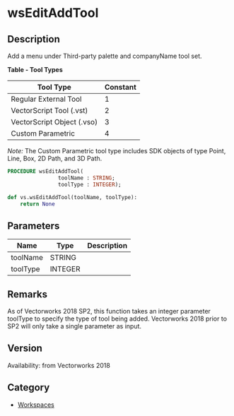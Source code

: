 # wsEditAddTool

## Description
Add a menu under Third-party palette and companyName tool set.

**Table - Tool Types**

| Tool Type                | Constant |
|--------------------------|----------|
| Regular External Tool    | 1        |
| VectorScript Tool (.vst) | 2        |
| VectorScript Object (.vso)| 3       |
| Custom Parametric        | 4        |

*Note:* The Custom Parametric tool type includes SDK objects of type Point, Line, Box, 2D Path, and 3D Path.

```pascal
PROCEDURE wsEditAddTool(
				toolName : STRING;
				toolType : INTEGER);
```

```python
def vs.wsEditAddTool(toolName, toolType):
    return None
```

## Parameters
|Name|Type|Description|
|---|---|---|
|toolName|STRING|   |
|toolType|INTEGER|   |

## Remarks
As of Vectorworks 2018 SP2, this function takes an integer parameter toolType to specify the type of tool being added. Vectorworks 2018 prior to SP2 will only take a single parameter as input.

## Version
Availability: from Vectorworks 2018

## Category
* [Workspaces](../Categories/Workspaces.md)
